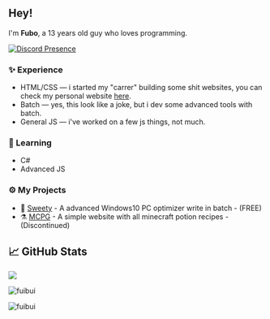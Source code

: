 ## Hey!
I'm **Fubo**, a 13 years old guy who loves programming.

[![Discord Presence](https://lanyard.cnrad.dev/api/474329232731013162)](https://discord.com/users/474329232731013162)

### ✨ Experience
- HTML/CSS — i started my "carrer" building some shit websites, you can check my personal website [here](https://fubo.cf).
- Batch — yes, this look like a joke, but i dev some advanced tools with batch.
- General JS — i've worked on a few js things, not much.

### 📖 Learning
- C#
- Advanced JS

### ⚙️ My Projects
- 🔧 [Sweety](https://discord.gg/jsyFQckvbp) - A advanced Windows10 PC optimizer write in batch - (FREE)
- ⚗️ [MCPG](https://github.com/Fuibui/minecraft-potion-guide) - A simple website with all minecraft potion recipes - (Discontinued)

## &#x1f4c8; GitHub Stats

   <img align="center" src="https://github-readme-stats.vercel.app/api?username=Fuibui&count_private=true&show_icons=true&theme=dark&include_all_commits=true)" />
</a>
 <p><img align="center" src="https://github-readme-streak-stats.herokuapp.com/?user=Fuibui&theme=dark" alt="fuibui" /></p>
<a href="https://github.com/fuibui">
<p align="left"><img align="left" src="https://github-readme-stats.vercel.app/api/top-langs?username=fuibui&show_icons=true&locale=en&layout=compact&theme=dark" alt="fuibui" /></p>
 
 <br />


